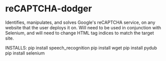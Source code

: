 # reCAPTCHA-dodger
Identifies, manipulates, and solves Google's reCAPTCHA service, on any website that the user deploys it on.
Will need to be used in conjunction with Selenium, and will need to change HTML tag indices to match the target site.

INSTALLS:
pip install speech_recognition
pip install wget
pip install pydub
pip install selenium
